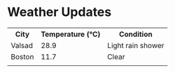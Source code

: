 # Weather Updates

<!-- WEATHER-UPDATE-START -->
<table><tr><th>City</th><th>Temperature (°C)</th><th>Condition</th></tr><tr><td>Valsad</td><td>28.9</td><td>Light rain shower</td></tr><tr><td>Boston</td><td>11.7</td><td>Clear</td></tr><tr><td></td><td></td><td></td></tr></table>
<!-- WEATHER-UPDATE-END -->
